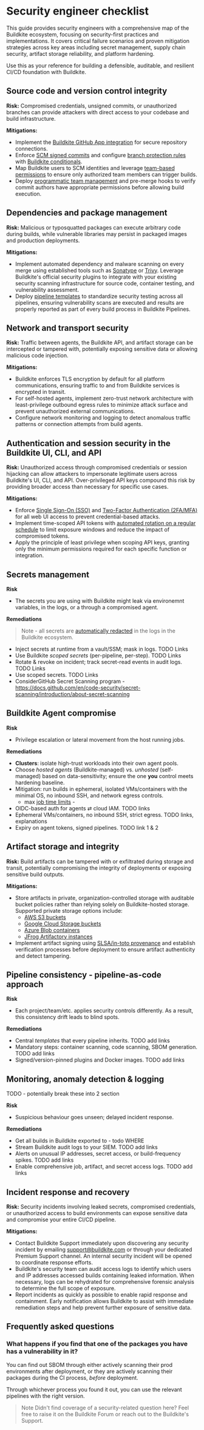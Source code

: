 # Security engineer checklist

This guide provides security engineers with a comprehensive map of the Buildkite ecosystem, focusing on security-first practices and implementations. It covers critical failure scenarios and proven mitigation strategies across key areas including secret management, supply chain security, artifact storage reliability, and platform hardening.

Use this as your reference for building a defensible, auditable, and resilient CI/CD foundation with Buildkite.

## Source code and version control integrity

**Risk:** Compromised credentials, unsigned commits, or unauthorized branches can provide attackers with direct access to your codebase and build infrastructure.

**Mitigations:**

- Implement the [Buildkite GitHub App integration](/docs/pipelines/source-control/github#connecting-buildkite-and-github) for secure repository connections.
- Enforce [SCM signed commits](https://buildkite.com/resources/blog/securing-your-software-supply-chain-signed-git-commits-with-oidc-and-sigstore/) and configure [branch protection rules](https://docs.github.com/en/repositories/configuring-branches-and-merges-in-your-repository/managing-protected-branches/managing-a-branch-protection-rule) with [Buildkite conditionals](/docs/pipelines/configure/conditionals).
- Map Buildkite users to SCM identities and leverage [team-based permissions](https://buildkite.com/resources/examples/buildkite/agent-hooks-example/) to ensure only authorized team members can trigger builds.
- Deploy [programmatic team management](https://buildkite.com/docs/platform/team-management/permissions#manage-teams-and-permissions-programmatically-managing-teams) and pre-merge hooks to verify commit authors have appropriate permissions before allowing build execution.

## Dependencies and package management

**Risk:** Malicious or typosquatted packages can execute arbitrary code during builds, while vulnerable libraries may persist in packaged images and production deployments.

**Mitigations:**

- Implement automated dependency and malware scanning on every merge using established tools such as [Sonatype](https://www.sonatype.com/) or [Trivy](https://trivy.dev/latest/). Leverage Buildkite's official security plugins to integrate with your existing security scanning infrastructure for source code, container testing, and vulnerability assessment.
- Deploy [pipeline templates](https://buildkite.com/docs/pipelines/governance/templates) to standardize security testing across all pipelines, ensuring vulnerability scans are executed and results are properly reported as part of every build process in Buildkite Pipelines.

## Network and transport security

**Risk:** Traffic between agents, the Buildkite API, and artifact storage can be intercepted or tampered with, potentially exposing sensitive data or allowing malicious code injection.

**Mitigations:**

- Buildkite enforces TLS encryption by default for all platform communications, ensuring traffic to and from Buildkite services is encrypted in transit.
- For self-hosted agents, implement zero-trust network architecture with least-privilege outbound egress rules to minimize attack surface and prevent unauthorized external communications.
- Configure network monitoring and logging to detect anomalous traffic patterns or connection attempts from build agents. 


## Authentication and session security in the Buildkite UI, CLI, and API

**Risk:** Unauthorized access through compromised credentials or session hijacking can allow attackers to impersonate legitimate users across Buildkite's UI, CLI, and API. Over-privileged API keys compound this risk by providing broader access than necessary for specific use cases.

**Mitigations:**

- Enforce [Single Sign-On (SSO)](/docs/platform/sso) and [Two-Factor Authentication (2FA/MFA)](/docs/platform/team-management/enforce-2fa) for all web UI access to prevent credential-based attacks.
- Implement time-scoped API tokens with [automated rotation on a regular schedule](https://buildkite.com/docs/apis/managing-api-tokens#api-access-token-lifecycle-and-security) to limit exposure windows and reduce the impact of compromised tokens.
- Apply the principle of least privilege when scoping API keys, granting only the minimum permissions required for each specific function or integration.

## Secrets management

**Risk**

- The secrets you are using with Buildkite might leak via environemnt variables, in the logs, or a through a compromised agent.

**Remediations**

> Note - all secrets are [automatically redacted](/docs/pipelines/security/secrets/buildkite-secrets#redaction) in the logs in the Buildkite ecosystem.

- Inject secrets at runtime from a vault/SSM; mask in logs. TODO Links
- Use Buildkite *scoped secrets* (per-pipeline, per-step). TODO Links
- Rotate & revoke on incident; track secret-read events in audit logs. TODO Links
- Use scoped secrets. TODO Links
- ConsiderGitHub Secret Scanning program - https://docs.github.com/en/code-security/secret-scanning/introduction/about-secret-scanning

## Buildkite Agent compromise

**Risk**

- Privilege escalation or lateral movement from the host running jobs.

**Remediations**

- **Clusters**: isolate high-trust workloads into their own agent pools.
- Choose *hosted agents* (Buildkite-managed) vs. *unhosted* (self-managed) based on data-sensitivity; ensure the one **you** control meets hardening baseline.
- Mitigation: run builds in ephemeral, isolated VMs/containers with the minimal OS, no inbound SSH, and network egress controls.
    - max [job time limits](/docs/pipelines/configure/build-timeouts#command-timeouts) - 
- OIDC-based auth for agents ⇄ cloud IAM. TODO links
- Ephemeral VMs/containers, no inbound SSH, strict egress. TODO links, explanations
- Expiry on agent tokens, signed pipelines. TODO link 1 & 2

## Artifact storage and integrity

**Risk:** Build artifacts can be tampered with or exfiltrated during storage and transit, potentially compromising the integrity of deployments or exposing sensitive build outputs.

**Mitigations:**

- Store artifacts in private, organization-controlled storage with auditable bucket policies rather than relying solely on Buildkite-hosted storage. Supported private storage options include:
  * [AWS S3 buckets](/docs/agent/v3/cli-artifact#using-your-private-aws-s3-bucket) 
  * [Google Cloud Storage buckets](/docs/agent/v3/cli-artifact#using-your-private-google-cloud-bucket)
  * [Azure Blob containers](/docs/agent/v3/cli-artifact#using-your-private-azure-blob-container)
  * [JFrog Artifactory instances](/docs/agent/v3/cli-artifact#using-your-artifactory-instance)
- Implement artifact signing using [SLSA/in-toto provenance](/docs/package-registries/security/slsa-provenance) and establish verification processes before deployment to ensure artifact authenticity and detect tampering.


## Pipeline consistency - pipeline-as-code approach

**Risk**

- Each project/team/etc. applies security controls differently. As a result, this consistency drift leads to blind spots.

**Remediations**

- Central *templates* that every pipeline inherits. TODO add links
- Mandatory steps: container scanning, code scanning, SBOM generation. TODO add links
- Signed/version-pinned plugins and Docker images. TODO add links

## Monitoring, anomaly detection & logging


TODO - potentially break these into 2 section

**Risk**

- Suspicious behaviour goes unseen; delayed incident response.

**Remediations**

- Get all builds in Buildkite exported to - todo WHERE
- Stream Buildkite audit logs to your SIEM. TODO add links
- Alerts on unusual IP addresses, secret access, or build-frequency spikes. TODO add links
- Enable comprehensive job, artifact, and secret access logs. TODO add links

## Incident response and recovery

**Risk:** Security incidents involving leaked secrets, compromised credentials, or unauthorized access to build environments can expose sensitive data and compromise your entire CI/CD pipeline.

**Mitigations:**

- Contact Buildkite Support immediately upon discovering any security incident by emailing [support@buildkite.com](mailto:support@buildkite.com) or through your dedicated Premium Support channel. An internal security incident will be opened to coordinate response efforts.
- Buildkite's security team can audit access logs to identify which users and IP addresses accessed builds containing leaked information. When necessary, logs can be rehydrated for comprehensive forensic analysis to determine the full scope of exposure.
- Report incidents as quickly as possible to enable rapid response and containment. Early notification allows Buildkite to assist with immediate remediation steps and help prevent further exposure of sensitive data.

## Frequently asked questions

### What happens if you find that one of the packages you have has a vulnerability in it?

You can find out SBOM through either actively scanning their prod environments after deployment, or they are actively scanning their packages during the CI process, *before* deployment.

Through whichever process you found it out, you can use the relevant pipelines with the right version.


> Note
> Didn't find coverage of a security-related question here? 
> Feel free to raise it on the Buildkite Forum or reach out to the Buildkite's Support.
